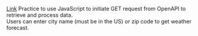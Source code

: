 <a href="http://codd.cs.gsu.edu/~hkuo2/Assignment2/index.html">Link</a>
Practice to use JavaScript to initiate GET request from OpenAPI to retrieve and process data.<br/>
Users can enter city name (must be in the US) or zip code to get weather forecast.
